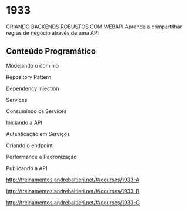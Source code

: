 # 1933
CRIANDO BACKENDS ROBUSTOS COM WEBAPI
Aprenda a compartilhar regras de negócio através de uma API

## Conteúdo Programático
Modelando o domínio

Repository Pattern

Dependency Injection

Services

Consumindo os Services

Iniciando a API

Autenticação em Serviços

Criando o endpoint

Performance e Padronização

Publicando a API

http://treinamentos.andrebaltieri.net/#/courses/1933-A

http://treinamentos.andrebaltieri.net/#/courses/1933-B

http://treinamentos.andrebaltieri.net/#/courses/1933-C


